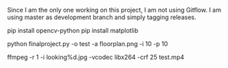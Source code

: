 Since I am the only one working on this project, I am not using Gitflow. 
I am using master as development branch and simply tagging releases.


pip install opencv-python
pip install matplotlib

python finalproject.py -o test -a floorplan.png -i 10 -p 10


ffmpeg -r 1 -i looking%d.jpg -vcodec libx264 -crf 25  test.mp4

